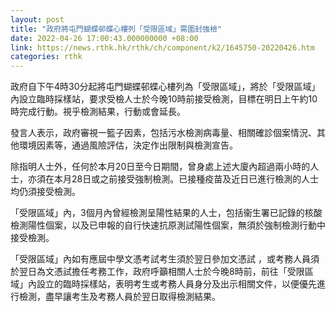 ```yaml
---
layout: post
title: "​政府將屯門蝴蝶邨蝶心樓列「受限區域」需圍封強檢"
date: 2022-04-26 17:00:43.000000000 +08:00
link: https://news.rthk.hk/rthk/ch/component/k2/1645750-20220426.htm
categories: rthk
---
```


政府自下午4時30分起將屯門蝴蝶邨蝶心樓列為「受限區域」，將於「受限區域」內設立臨時採樣站，要求受檢人士於今晚10時前接受檢測，目標在明日上午約10時完成行動。視乎檢測結果，行動或會延長。
 
發言人表示，政府審視一籃子因素，包括污水檢測病毒量、相關確診個案情況、其他環境因素等，通過風險評估，決定作出限制與檢測宣告。
 
除指明人士外，任何於本月20日至今日期間，曾身處上述大廈內超過兩小時的人士，亦須在本月28日或之前接受強制檢測。已接種疫苗及近日已進行檢測的人士均仍須接受檢測。

「受限區域」內，3個月內曾經檢測呈陽性結果的人士，包括衞生署已記錄的核酸檢測陽性個案，以及已申報的自行快速抗原測試陽性個案，無須於強制檢測行動中接受檢測。

「受限區域」內如有應屆中學文憑考試考生須於翌日參加文憑試 ，或考務人員須於翌日為文憑試擔任考務工作，政府呼籲相關人士於今晚8時前，前往「受限區域」內設立的臨時採樣站，表明考生或考務人員身分及出示相關文件，以便優先進行檢測，盡早讓考生及考務人員於翌日取得檢測結果。
